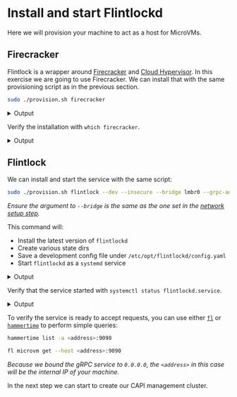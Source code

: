 # Install and start Flintlockd

Here we will provision your machine to act as a host for MicroVMs.

## Firecracker

Flintlock is a wrapper around [Firecracker][firecracker] and [Cloud Hypervisor][cloud-h].
In this exercise we are going to use Firecracker. We can install that with the same
provisioning script as in the previous section.

```bash
sudo ./provision.sh firecracker
```

<details><summary>Output</summary>

```bash
[flintlock provision.sh] Installing firecracker version latest to /usr/local/bin
[flintlock provision.sh] Firecracker version v1.0.0-macvtap successfully installed
```

</details>

Verify the installation with `which firecracker`.

<details><summary>Output</summary>

```bash
/usr/local/bin/firecracker
```

</details>

## Flintlock

We can install and start the service with the same script:

```bash
sudo ./provision.sh flintlock --dev --insecure --bridge lmbr0 --grpc-address 0.0.0.0:9090
```

_Ensure the argument to `--bridge` is the same as the one set in the [network
setup step](/docs/tutorial-basics/network.md)._

This command will:
- Install the latest version of `flintlockd`
- Create various state dirs
- Save a development config file under `/etc/opt/flintlockd/config.yaml`
- Start `flintlockd` as a `systemd` service

<details><summary>Output</summary>

```bash
[flintlock provision.sh] Creating containerd directory /var/lib/containerd-dev/snapshotter/devmapper
[flintlock provision.sh] Creating containerd directory /run/containerd-dev
[flintlock provision.sh] Creating containerd directory /etc/containerd
[flintlock provision.sh] All containerd directories created
[flintlock provision.sh] Installing flintlockd version latest to /usr/local/bin
[flintlock provision.sh] Flintlockd version v0.3.0 successfully installed
[flintlock provision.sh] Writing flintlockd config to /etc/opt/flintlockd/config.yaml.
[flintlock provision.sh] Flintlockd config saved
[flintlock provision.sh] Starting flintlockd service with /etc/systemd/system/flintlockd.service
[flintlock provision.sh] Flintlockd running at 0.0.0.0:9090 via interface enxf8e43b5d5048
```

</details>

Verify that the service started with `systemctl status flintlockd.service`.

<details><summary>Output</summary>

```bash
● flintlockd.service - flintlock microvm service
     Loaded: loaded (/etc/systemd/system/flintlockd.service; enabled; vendor preset: enabled)
     Active: active (running) since Tue 2022-09-27 13:16:57 BST; 51s ago
       Docs: https://weaveworks-liquidmetal.github.io/flintlock/
    Process: 787721 ExecStartPre=which firecracker (code=exited, status=0/SUCCESS)
    Process: 787723 ExecStartPre=which flintlockd (code=exited, status=0/SUCCESS)
   Main PID: 787724 (flintlockd)
      Tasks: 12 (limit: 18694)
     Memory: 10.9M
        CPU: 45ms
     CGroup: /system.slice/flintlockd.service
             └─787724 /usr/local/bin/flintlockd run

Sep 27 13:16:57 callisto-XPS flintlockd[787724]: time="2022-09-27T13:16:57+01:00" level=info msg="starting microvm controller"
Sep 27 13:16:57 callisto-XPS flintlockd[787724]: time="2022-09-27T13:16:57+01:00" level=info msg="starting microvm controller with 1 workers" controller=microvm
Sep 27 13:16:57 callisto-XPS flintlockd[787724]: time="2022-09-27T13:16:57+01:00" level=info msg="resyncing microvm specs" controller=microvm
Sep 27 13:16:57 callisto-XPS flintlockd[787724]: time="2022-09-27T13:16:57+01:00" level=info msg="Resyncing specs" action=resync controller=microvm namespace=ns
Sep 27 13:16:57 callisto-XPS flintlockd[787724]: time="2022-09-27T13:16:57+01:00" level=debug msg="Getting all specs" action=resync controller=microvm namespace=ns
Sep 27 13:16:57 callisto-XPS flintlockd[787724]: time="2022-09-27T13:16:57+01:00" level=warning msg="basic authentication is DISABLED"
Sep 27 13:16:57 callisto-XPS flintlockd[787724]: time="2022-09-27T13:16:57+01:00" level=warning msg="TLS is DISABLED"
Sep 27 13:16:57 callisto-XPS flintlockd[787724]: time="2022-09-27T13:16:57+01:00" level=debug msg="starting grpc server listening on endpoint 0.0.0.0:9090"
Sep 27 13:16:57 callisto-XPS flintlockd[787724]: time="2022-09-27T13:16:57+01:00" level=info msg="starting event listener" controller=microvm
Sep 27 13:16:57 callisto-XPS flintlockd[787724]: time="2022-09-27T13:16:57+01:00" level=info msg="Starting workersnum_workers1" controller=microvm
...
```

</details>

To verify the service is ready to accept requests, you can use either [`fl`][fl] or
[`hammertime`][ht] to perform simple queries:

```bash
hammertime list -a <address>:9090

fl microvm get --host <address>:9090
```

_Because we bound the gRPC service to `0.0.0.0`, the `<address>` in this case
will be the internal IP of your machine._

In the next step we can start to create our CAPI management cluster.

[firecracker]: https://firecracker-microvm.github.io/
[cloud-h]: https://www.cloudhypervisor.org/
[fl]: https://github.com/weaveworks-liquidmetal/fl
[ht]: https://github.com/warehouse-13/hammertime

